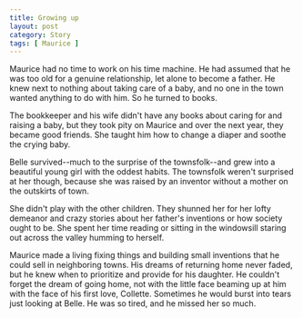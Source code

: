 ```yaml
---
title: Growing up
layout: post
category: Story
tags: [ Maurice ]
---
```

Maurice had no time to work on his time machine. He had assumed that he was too old for a genuine relationship, let alone to become a father. He knew next to nothing about taking care of a baby, and no one in the town wanted anything to do with him. So he turned to books.

<!-- more -->

The bookkeeper and his wife didn't have any books about caring for and raising a baby, but they took pity on Maurice and over the next year, they became good friends. She taught him how to change a diaper and soothe the crying baby.

Belle survived--much to the surprise of the townsfolk--and grew into a beautiful young girl with the oddest habits. The townsfolk weren't surprised at her though, because she was raised by an inventor without a mother on the outskirts of town.

She didn't play with the other children. They shunned her for her lofty demeanor and crazy stories about her father's inventions or how society ought to be. She spent her time reading or sitting in the windowsill staring out across the valley humming to herself.

Maurice made a living fixing things and building small inventions that he could sell in neighboring towns. His dreams of returning home never faded, but he knew when to prioritize and provide for his daughter. He couldn't forget the dream of going home, not with the little face beaming up at him with the face of his first love, Collette. Sometimes he would burst into tears just looking at Belle. He was so tired, and he missed her so much.
